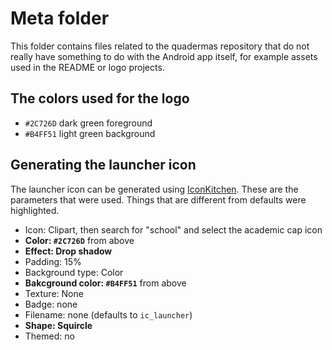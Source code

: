 # Meta folder

This folder contains files related to the quadermas repository that do not really have something to do with the Android app itself, for example assets used in the README or logo projects.

## The colors used for the logo

- `#2C726D` dark green foreground
- `#B4FF51` light green background

## Generating the launcher icon

The launcher icon can be generated using [IconKitchen](https://icon.kitchen). These are the parameters that were used. Things that are different from defaults were highlighted.
- Icon: Clipart, then search for "school" and select the academic cap icon
- **Color: `#2C726D`** from above
- **Effect: Drop shadow**
- Padding: 15%
- Background type: Color
- **Bakcground color: `#B4FF51`** from above
- Texture: None
- Badge: none
- Filename: none (defaults to `ic_launcher`)
- **Shape: Squircle**
- Themed: no